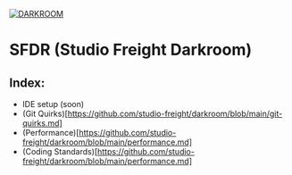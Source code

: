 [![DARKROOM](https://assets.studiofreight.com/darkroom/header.png)](https://github.com/studio-freight/darkroom)

# SFDR (Studio Freight Darkroom)

## Index:

- IDE setup (soon)
- (Git Quirks)[https://github.com/studio-freight/darkroom/blob/main/git-quirks.md]
- (Performance)[https://github.com/studio-freight/darkroom/blob/main/performance.md]
- (Coding Standards)[https://github.com/studio-freight/darkroom/blob/main/performance.md]
